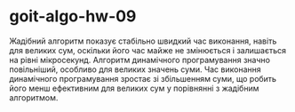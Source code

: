 # goit-algo-hw-09

Жадібний алгоритм показує стабільно швидкий час виконання, навіть для великих сум, оскільки його час майже не змінюється і залишається на рівні мікросекунд. Алгоритм динамічного програмування значно повільніший, особливо для великих значень суми. Час виконання динамічного програмування зростає зі збільшенням суми, що робить його менш ефективним для великих сум у порівнянні з жадібним алгоритмом.
